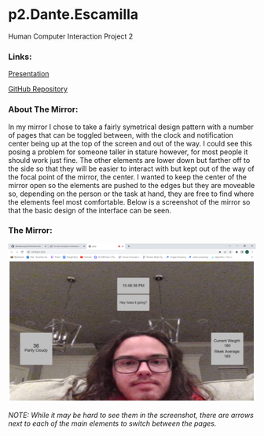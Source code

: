 # p2.Dante.Escamilla
Human Computer Interaction Project 2

### Links:

[Presentation](https://danteesca.github.io/p2.Dante.Escamilla/)

[GitHub Repository](https://github.com/danteesca/p2.Dante.Escamilla)

### About The Mirror:

In my mirror I chose to take a fairly symetrical design pattern with a number of pages that can be toggled between, with the clock and notification center being up at the top of the screen and out of the way. I could see this posing a problem for someone taller in stature however, for most people it should work just fine. The other elements are lower down but farther off to the side so that they will be easier to interact with but kept out of the way of the focal point of the mirror, the center. I wanted to keep the center of the mirror open so the elements are pushed to the edges but they are moveable so, depending on the person or the task at hand, they are free to find where the elements feel most comfortable. Below is a screenshot of the mirror so that the basic design of the interface can be seen. 

### The Mirror:

![Mirror](https://github.com/danteesca/p2.Dante.Escamilla/blob/main/assets/p5.js%20-%20Google%20Chrome%2011_15_2022%2010_48_38%20PM.png)

*NOTE: While it may be hard to see them in the screenshot, there are arrows next to each of the main elements to switch between the pages.*
